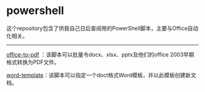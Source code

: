 # powershell
这个repository包含了供我自己日后查阅用的PowerShell脚本，主要与Office自动化相关。

---
[office-to-pdf](office-to-pdf.md) ：该脚本可以批量令docx、xlsx、pptx及他们的office 2003早期格式转换为PDF文件。

[word-template](word-template.md)：该脚本可以指定一个doct格式Word模板，并以此模板创建新文档。
